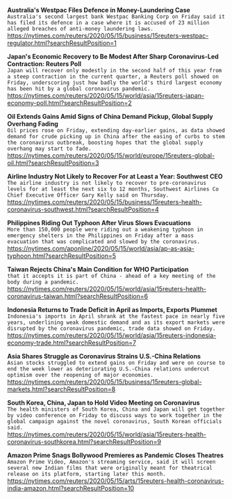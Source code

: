 **Australia's Westpac Files Defence in Money-Laundering Case**\
`Australia's second largest bank Westpac Banking Corp on Friday said it has filed its defence in a case where it is accused of 23 million alleged breaches of anti-money laundering laws.`\
https://nytimes.com/reuters/2020/05/15/business/15reuters-westpac-regulator.html?searchResultPosition=1

**Japan's Economic Recovery to Be Modest After Sharp Coronavirus-Led Contraction: Reuters Poll**\
`Japan will recover only modestly in the second half of this year from a steep contraction in the current quarter, a Reuters poll showed on Friday, underscoring just how badly the world's third largest economy has been hit by a global coronavirus pandemic.`\
https://nytimes.com/reuters/2020/05/15/world/asia/15reuters-japan-economy-poll.html?searchResultPosition=2

**Oil Extends Gains Amid Signs of China Demand Pickup, Global Supply Overhang Fading**\
`Oil prices rose on Friday, extending day-earlier gains, as data showed demand for crude picking up in China after the easing of curbs to stem the coronavirus outbreak, boosting hopes that the global supply overhang may start to fade.`\
https://nytimes.com/reuters/2020/05/15/world/europe/15reuters-global-oil.html?searchResultPosition=3

**Airline Industry Not Likely to Recover For at Least a Year: Southwest CEO**\
`The airline industry is not likely to recover to pre-coronavirus levels for at least the next six to 12 months, Southwest Airlines Co Chief Executive Officer Gary Kelly said on Thursday. `\
https://nytimes.com/reuters/2020/05/15/business/15reuters-health-coronavirus-southwest.html?searchResultPosition=4

**Philippines Riding Out Typhoon After Virus Slows Evacuations**\
`More than 150,000 people were riding out a weakening typhoon in emergency shelters in the Philippines on Friday after a mass evacuation that was complicated and slowed by the coronavirus.`\
https://nytimes.com/aponline/2020/05/15/world/asia/ap-as-asia-typhoon.html?searchResultPosition=5

**Taiwan Rejects China's Main Condition for WHO Participation**\
`that it accepts it is part of China - ahead of a key meeting of the body during a pandemic.`\
https://nytimes.com/reuters/2020/05/15/world/asia/15reuters-health-coronavirus-taiwan.html?searchResultPosition=6

**Indonesia Returns to Trade Deficit in April as Imports, Exports Plummet**\
`Indonesia's imports in April shrank at the fastest pace in nearly five years, underlining weak domestic demand and as its export markets were disrupted by the coronavirus pandemic, trade data showed on Friday.`\
https://nytimes.com/reuters/2020/05/15/world/asia/15reuters-indonesia-economy-trade.html?searchResultPosition=7

**Asia Shares Struggle as Coronavirus Strains U.S.-China Relations**\
`Asian stocks struggled to extend gains on Friday and were on course to end the week lower as deteriorating U.S.-China relations undercut optimism over the reopening of major economies.`\
https://nytimes.com/reuters/2020/05/15/business/15reuters-global-markets.html?searchResultPosition=8

**South Korea, China, Japan to Hold Video Meeting on Coronavirus**\
`The health ministers of South Korea, China and Japan will get together by video conference on Friday to discuss ways to work together in the global campaign against the novel coronavirus, South Korean officials said.`\
https://nytimes.com/reuters/2020/05/15/world/asia/15reuters-health-coronavirus-southkorea.html?searchResultPosition=9

**Amazon Prime Snags Bollywood Premieres as Pandemic Closes Theatres**\
`Amazon Prime Video, Amazon's streaming service, said it will screen several new Indian films that were originally meant for theatrical release on its platform, starting later this month. `\
https://nytimes.com/reuters/2020/05/15/arts/15reuters-health-coronavirus-india-amazon.html?searchResultPosition=10

